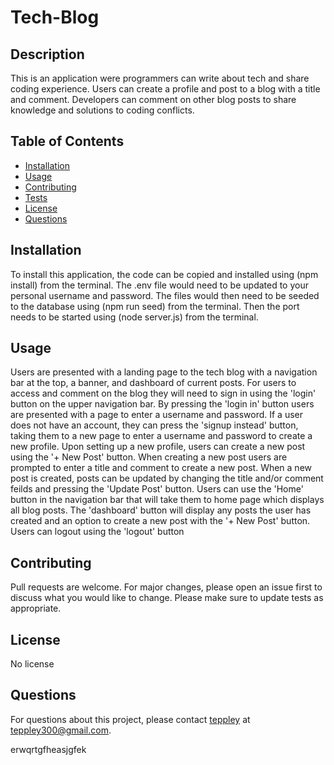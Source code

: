# Tech-Blog

## Description

This is an application were programmers can write about tech and share coding experience. Users can create a profile and post to a blog with a title and comment. Developers can comment on other blog posts to share knowledge and solutions to coding conflicts.  

## Table of Contents

- [Installation](#installation)
- [Usage](#usage)
- [Contributing](#contributing)
- [Tests](#tests)
- [License](#license)
- [Questions](#questions)

## Installation

To install this application, the code can be copied and installed using (npm install) from the terminal. The .env file would need to be updated to your personal username and password. The files would then need to be seeded to the database using (npm run seed) from the terminal. Then the port needs to be started using (node server.js) from the terminal.


## Usage

Users are presented with a landing page to the tech blog with a navigation bar at the top, a banner, and dashboard of current posts. For users to access and comment on the blog they will need to sign in using the 'login' button on the upper navigation bar. By pressing the 'login in' button users are presented with a page to enter a username and password. If a user does not have an account, they can press the 'signup instead' button, taking them to a new page to enter a username and password to create a new profile. Upon setting up a new profile, users can create a new post using the '+ New Post' button. When creating a new post users are prompted to enter a title and comment to create a new post. When a new post is created, posts can be updated by changing the title and/or comment feilds and pressing the 'Update Post' button. Users can use the 'Home' button in the navigation bar that will take them to home page which displays all blog posts. The 'dashboard' button will display any posts the user has created and an option to create a new post with the '+ New Post' button. Users can logout using the 'logout' button


## Contributing

Pull requests are welcome. For major changes, please open an issue first to discuss what you would like to change. Please make sure to update tests as appropriate.


## License

No license

## Questions

For questions about this project, please contact [teppley](https://github.com/teppley) at teppley300@gmail.com.

erwqrtgfheasjgfek